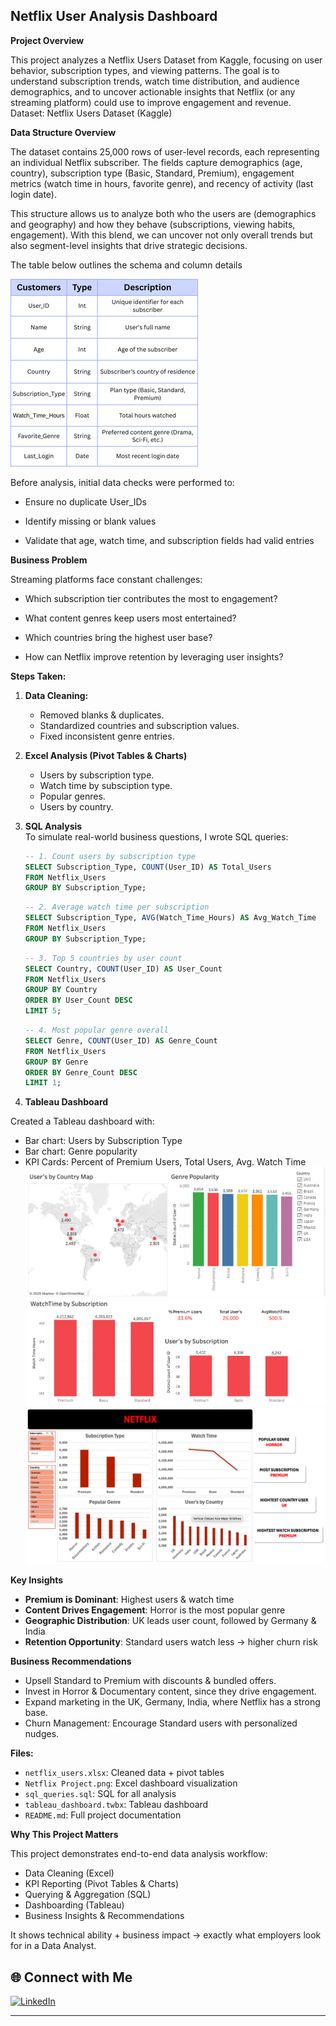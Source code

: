## Netflix User Analysis Dashboard

**Project Overview**  

This project analyzes a Netflix Users Dataset from Kaggle, focusing on user behavior, subscription types, and viewing patterns.
 The goal is to understand subscription trends, watch time distribution, and audience demographics, and to uncover actionable insights that Netflix (or any streaming platform) could use to improve engagement and revenue.
Dataset: Netflix Users Dataset (Kaggle)

**Data Structure Overview**

The dataset contains 25,000 rows of user-level records, each representing an individual Netflix subscriber. The fields capture demographics (age, country), subscription type (Basic, Standard, Premium), engagement metrics (watch time in hours, favorite genre), and recency of activity (last login date).

This structure allows us to analyze both who the users are (demographics and geography) and how they behave (subscriptions, viewing habits, engagement). With this blend, we can uncover not only overall trends but also segment-level insights that drive strategic decisions.

The table below outlines the schema and column details

![Image Alt](https://github.com/ZdataA/Netflix-Insights-/blob/main/Netflix_Data_Structure.png?raw=true)

Before analysis, initial data checks were performed to:

  - Ensure no duplicate User_IDs

  - Identify missing or blank values

  - Validate that age, watch time, and subscription fields had valid entries
  
  
 **Business Problem**

Streaming platforms face constant challenges:

 - Which subscription tier contributes the most to engagement?


 - What content genres keep users most entertained?


 - Which countries bring the highest user base?


 - How can Netflix improve retention by leveraging user insights?


**Steps Taken:**
1. **Data Cleaning:**  
   - Removed blanks & duplicates.  
   - Standardized countries and subscription values.
   - Fixed inconsistent genre entries.

2. **Excel Analysis (Pivot Tables & Charts)**  
   - Users by subscription type.
   - Watch time by subsciption type.
   - Popular genres.
   - Users by country.

3. **SQL Analysis**  
    To simulate real-world business questions, I wrote SQL queries:  
     ```sql
     -- 1. Count users by subscription type
     SELECT Subscription_Type, COUNT(User_ID) AS Total_Users
     FROM Netflix_Users
     GROUP BY Subscription_Type;
     ```

    ```sql
    -- 2. Average watch time per subscription
    SELECT Subscription_Type, AVG(Watch_Time_Hours) AS Avg_Watch_Time
    FROM Netflix_Users
    GROUP BY Subscription_Type;
    ```

    ```sql
    -- 3. Top 5 countries by user count
    SELECT Country, COUNT(User_ID) AS User_Count
    FROM Netflix_Users
    GROUP BY Country
    ORDER BY User_Count DESC
    LIMIT 5;
    ```

   ```sql
   -- 4. Most popular genre overall
   SELECT Genre, COUNT(User_ID) AS Genre_Count
   FROM Netflix_Users
   GROUP BY Genre
   ORDER BY Genre_Count DESC
   LIMIT 1;
   ```

4. **Tableau Dashboard**

 Created a Tableau dashboard with:
   - Bar chart: Users by Subscription Type
   - Bar chart: Genre popularity 
   - KPI Cards: Percent of Premium Users, Total Users, Avg. Watch Time
 ![Image Alt](https://github.com/ZdataA/Netflix-Insights-/blob/main/Netflix1.png?raw=true)
 ![Image Alt](https://github.com/ZdataA/Netflix-Insights-/blob/main/Netflix.png?raw=true)
 ![Image Alt](https://github.com/ZdataA/Netflix-Insights-/blob/main/Netflix%20Dashbard.png?raw=true)       


**Key Insights**
- **Premium is Dominant**: Highest users & watch time  
- **Content Drives Engagement**: Horror is the most popular genre  
- **Geographic Distribution**: UK leads user count, followed by Germany & India
- **Retention Opportunity**: Standard users watch less → higher churn risk

**Business Recommendations**
- Upsell Standard to Premium with discounts & bundled offers.
- Invest in Horror & Documentary content, since they drive engagement.
- Expand marketing in the UK, Germany, India, where Netflix has a strong base.
- Churn Management: Encourage Standard users with personalized nudges.

**Files:**
- `netflix_users.xlsx`: Cleaned data + pivot tables
- `Netflix Project.png`: Excel dashboard visualization  
- `sql_queries.sql`: SQL for all analysis  
- `tableau_dashboard.twbx`: Tableau dashboard 
- `README.md`: Full project documentation

**Why This Project Matters**

This project demonstrates end-to-end data analysis workflow:
  - Data Cleaning (Excel)
  - KPI Reporting (Pivot Tables & Charts)
  - Querying & Aggregation (SQL)
  - Dashboarding (Tableau)
  - Business Insights & Recommendations

It shows technical ability + business impact → exactly what employers look for in a Data Analyst.


## 🌐 Connect with Me

[![LinkedIn](https://img.shields.io/badge/LinkedIn-zaher--ahmed-0077B5?style=flat-square&logo=linkedin)](https://www.linkedin.com/in/zaher-ahmed-777506199/)

---

<!--
**ZdataA/ZdataA** is a ✨ special ✨ repository because its `README.md` (this file) appears on your GitHub profile.
-->
